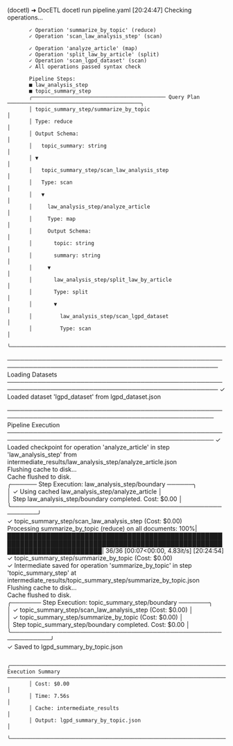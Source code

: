 (docetl) ➜ DocETL docetl run pipeline.yaml
[20:24:47] Checking operations...

           ✓ Operation 'summarize_by_topic' (reduce)
           ✓ Operation 'scan_law_analysis_step' (scan)

           ✓ Operation 'analyze_article' (map)
           ✓ Operation 'split_law_by_article' (split)
           ✓ Operation 'scan_lgpd_dataset' (scan)
           ✓ All operations passed syntax check

           Pipeline Steps:
           ■ law_analysis_step
           ■ topic_summary_step
           ╭─────────────────────────────────────────── Query Plan ───────────────────────────────────────────╮
           │ topic_summary_step/summarize_by_topic                                                            │
           │ Type: reduce                                                                                     │
           │ Output Schema:                                                                                   │
           │   topic_summary: string                                                                          │
           │ ▼                                                                                                │
           │   topic_summary_step/scan_law_analysis_step                                                      │
           │   Type: scan                                                                                     │
           │   ▼                                                                                              │
           │     law_analysis_step/analyze_article                                                            │
           │     Type: map                                                                                    │
           │     Output Schema:                                                                               │
           │       topic: string                                                                              │
           │       summary: string                                                                            │
           │     ▼                                                                                            │
           │       law_analysis_step/split_law_by_article                                                     │
           │       Type: split                                                                                │
           │       ▼                                                                                          │
           │         law_analysis_step/scan_lgpd_dataset                                                      │
           │         Type: scan                                                                               │
           ╰──────────────────────────────────────────────────────────────────────────────────────────────────╯


─────────────────────────────────────────────────────────────────────────────────────────────────── Loading Datasets ───────────────────────────────────────────────────────────────────────────────────────────────────
✓ Loaded dataset 'lgpd_dataset' from lgpd_dataset.json

────────────────────────────────────────────────────────────────────────────────────────────────── Pipeline Execution ──────────────────────────────────────────────────────────────────────────────────────────────────
✓ Loaded checkpoint for operation 'analyze_article' in step 'law_analysis_step' from intermediate_results/law_analysis_step/analyze_article.json  
 Flushing cache to disk...  
 Cache flushed to disk.  
 ╭────── Step Execution: law_analysis_step/boundary ──────╮  
 │ ✓ Using cached law_analysis_step/analyze_article │  
 │ Step law_analysis_step/boundary completed. Cost: $0.00 │  
 ╰────────────────────────────────────────────────────────╯  
 ✓ topic_summary_step/scan_law_analysis_step (Cost: $0.00)  
Processing summarize_by_topic (reduce) on all documents: 100%|██████████████████████████████████████████████████████████████████████████████████████████████████████████████████████████| 36/36 [00:07<00:00, 4.83it/s]
[20:24:54] ✓ topic_summary_step/summarize_by_topic (Cost: $0.00)  
 ✓ Intermediate saved for operation 'summarize_by_topic' in step 'topic_summary_step' at intermediate_results/topic_summary_step/summarize_by_topic.json  
 Flushing cache to disk...  
 Cache flushed to disk.  
 ╭─────── Step Execution: topic_summary_step/boundary ───────╮  
 │ ✓ topic_summary_step/scan_law_analysis_step (Cost: $0.00) │  
 │ ✓ topic_summary_step/summarize_by_topic (Cost: $0.00) │  
 │ Step topic_summary_step/boundary completed. Cost: $0.00 │  
 ╰───────────────────────────────────────────────────────────╯  
 ✓ Saved to lgpd_summary_by_topic.json

           ╭──────────────────────────────────────────────────────────────────────────────────────────── Execution Summary ────────────────────────────────────────────────────────────────────────────────────────────╮
           │ Cost: $0.00                                                                                                                                                                                               │
           │ Time: 7.56s                                                                                                                                                                                               │
           │ Cache: intermediate_results                                                                                                                                                                               │
           │ Output: lgpd_summary_by_topic.json                                                                                                                                                                        │
           ╰───────────────────────────────────────────────────────────────────────────────────────────────────────────────────────────────────────────────────────────────────────────────────────────────────────────╯
